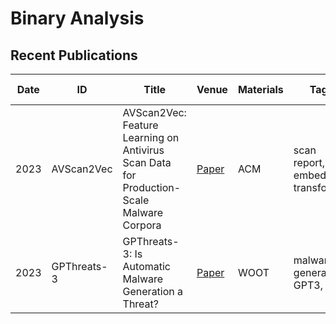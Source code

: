 # Binary Analysis

## Recent Publications

| Date | ID | Title | Venue | Materials | Tags | Short Summary | Summary |
| --- | --- | --- | --- | --- | --- | --- | --- |
|2023 | AVScan2Vec | AVScan2Vec: Feature Learning on Antivirus Scan Data for Production-Scale Malware Corpora | [Paper](https://arxiv.org/pdf/2306.06228) | ACM | scan report, embedding, transformer | | |
| 2023 | GPThreats-3 | GPThreats-3: Is Automatic Malware Generation a Threat? | [Paper](https://wootconference.org/papers/woot23-paper8.pdf) | WOOT | malware generation, GPT3, LLM | | |
